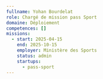 ```yaml
---
fullname: Yohan Bourdelat
role: Chargé de mission pass Sport
domaine: Déploiement
competences: []
missions:
  - start: 2025-04-15
    end: 2025-10-15
    employer: Ministère des Sports
    status: admin
    startups:
      - pass-sport
---
```

